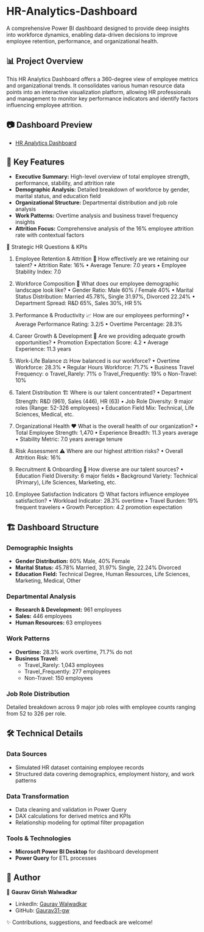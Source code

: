 # HR-Analytics-Dashboard

A comprehensive Power BI dashboard designed to provide deep insights into workforce dynamics, enabling data-driven decisions to improve employee retention, performance, and organizational health.

## 📊 Project Overview  

This HR Analytics Dashboard offers a 360-degree view of employee metrics and organizational trends. It consolidates various human resource data points into an interactive visualization platform, allowing HR professionals and management to monitor key performance indicators and identify factors influencing employee attrition.

## 📷 Dashboard Preview  
- <a href="https://github.com/Gaurav31-gw/HR-Analytics-Dashboard/blob/main/HR-Analytics-Dashboard.png">HR Analytics Dashboard<a>

## 🎯 Key Features

- **Executive Summary:** High-level overview of total employee strength, performance, stability, and attrition rate
- **Demographic Analysis:** Detailed breakdown of workforce by gender, marital status, and education field
- **Organizational Structure:** Departmental distribution and job role analysis
- **Work Patterns:** Overtime analysis and business travel frequency insights
- **Attrition Focus:** Comprehensive analysis of the 16% employee attrition rate with contextual factors

🎯 Strategic HR Questions & KPIs

1. Employee Retention & Attrition
🧲 How effectively are we retaining our talent?
•	Attrition Rate: 16%
•	Average Tenure: 7.0 years
•	Employee Stability Index: 7.0

2. Workforce Composition
👥 What does our employee demographic landscape look like?
•	Gender Ratio: Male 60% / Female 40%
•	Marital Status Distribution: Married 45.78%, Single 31.97%, Divorced 22.24%
•	Department Spread: R&D 65%, Sales 30%, HR 5%

3. Performance & Productivity
📈 How are our employees performing?
•	Average Performance Rating: 3.2/5
•	Overtime Percentage: 28.3%

4. Career Growth & Development
🚀 Are we providing adequate growth opportunities?
•	Promotion Expectation Score: 4.2
•	Average Experience: 11.3 years

5. Work-Life Balance
⚖️ How balanced is our workforce?
•	Overtime Workforce: 28.3%
•	Regular Hours Workforce: 71.7%
•	Business Travel Frequency:
o	Travel_Rarely: 71%
o	Travel_Frequently: 19%
o	Non-Travel: 10%

6. Talent Distribution
🏗️ Where is our talent concentrated?
•	Department Strength: R&D (961), Sales (446), HR (63)
•	Job Role Diversity: 9 major roles (Range: 52-326 employees)
•	Education Field Mix: Technical, Life Sciences, Medical, etc.

7. Organizational Health
❤️ What is the overall health of our organization?
•	Total Employee Strength: 1,470
•	Experience Breadth: 11.3 years average
•	Stability Metric: 7.0 years average tenure

8. Risk Assessment
⚠️ Where are our highest attrition risks?
•	Overall Attrition Risk: 16%

9. Recruitment & Onboarding
🔄 How diverse are our talent sources?
•	Education Field Diversity: 6 major fields
•	Background Variety: Technical (Primary), Life Sciences, Marketing, etc.

10. Employee Satisfaction Indicators
😊 What factors influence employee satisfaction?
•	Workload Indicator: 28.3% overtime
•	Travel Burden: 19% frequent travelers
•	Growth Perception: 4.2 promotion expectation

## 🏗️ Dashboard Structure

### Demographic Insights
- **Gender Distribution:** 60% Male, 40% Female
- **Marital Status:** 45.78% Married, 31.97% Single, 22.24% Divorced
- **Education Field:** Technical Degree, Human Resources, Life Sciences, Marketing, Medical, Other

### Departmental Analysis
- **Research & Development:** 961 employees
- **Sales:** 446 employees  
- **Human Resources:** 63 employees

### Work Patterns
- **Overtime:** 28.3% work overtime, 71.7% do not
- **Business Travel:** 
  - Travel_Rarely: 1,043 employees
  - Travel_Frequently: 277 employees
  - Non-Travel: 150 employees

### Job Role Distribution
Detailed breakdown across 9 major job roles with employee counts ranging from 52 to 326 per role.

## 🛠️ Technical Details

### Data Sources
- Simulated HR dataset containing employee records
- Structured data covering demographics, employment history, and work patterns

### Data Transformation
- Data cleaning and validation in Power Query
- DAX calculations for derived metrics and KPIs
- Relationship modeling for optimal filter propagation

### Tools & Technologies
- **Microsoft Power BI Desktop** for dashboard development
- **Power Query** for ETL processes

## 🙌 Author  
👤 **Gaurav Girish Walwadkar**  
- LinkedIn: [Gaurav Walwadkar](https://www.linkedin.com/in/gaurav-walwadkar/)  
- GitHub: [Gaurav31-gw](https://github.com/Gaurav31-gw) 


✨ Contributions, suggestions, and feedback are welcome!  


